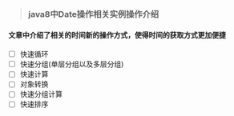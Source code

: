 > ### java8中Date操作相关实例操作介绍


#### 文章中介绍了相关的时间新的操作方式，使得时间的获取方式更加便捷

- [ ] 快速循环
- [ ] 快速分组(单层分组以及多层分组)
- [ ] 快速计算
- [ ] 对象转换
- [ ] 快速分组计算
- [ ] 快速排序
